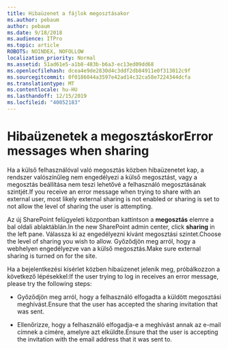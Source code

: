 ```yaml
---
title: Hibaüzenet a fájlok megosztásakor
ms.author: pebaum
author: pebaum
ms.date: 9/18/2018
ms.audience: ITPro
ms.topic: article
ROBOTS: NOINDEX, NOFOLLOW
localization_priority: Normal
ms.assetid: 51ad61e5-a1b8-483b-b6a3-ec13ed09dd68
ms.openlocfilehash: dcea4e9de2830d4c3ddf2db84911e0f313012c9f
ms.sourcegitcommit: 0f0186044a3597e42ad14c32ca58e7224344dcfa
ms.translationtype: MT
ms.contentlocale: hu-HU
ms.lasthandoff: 12/15/2019
ms.locfileid: "40052183"
---
```

# <a name="error-messages-when-sharing"></a><span data-ttu-id="61ed1-102">Hibaüzenetek a megosztáskor</span><span class="sxs-lookup"><span data-stu-id="61ed1-102">Error messages when sharing</span></span>

<span data-ttu-id="61ed1-103">Ha a külső felhasználóval való megosztás közben hibaüzenetet kap, a rendszer valószínűleg nem engedélyezi a külső megosztást, vagy a megosztás beállítása nem teszi lehetővé a felhasználó megosztásának szintjét.</span><span class="sxs-lookup"><span data-stu-id="61ed1-103">If you receive an error message when trying to share with an external user, most likely external sharing is not enabled or sharing is set to not allow the level of sharing the user is attempting.</span></span>
  
<span data-ttu-id="61ed1-104">Az új SharePoint felügyeleti központban kattintson a **megosztás** elemre a bal oldali ablaktáblán.</span><span class="sxs-lookup"><span data-stu-id="61ed1-104">In the  new SharePoint admin center, click **sharing** in the left pane.</span></span> <span data-ttu-id="61ed1-105">Válassza ki az engedélyezni kívánt megosztási szintet.</span><span class="sxs-lookup"><span data-stu-id="61ed1-105">Choose the level of sharing you wish to allow.</span></span> <span data-ttu-id="61ed1-106">Győződjön meg arról, hogy a webhelyen engedélyezve van a külső megosztás.</span><span class="sxs-lookup"><span data-stu-id="61ed1-106">Make sure external sharing is turned on for the site.</span></span> 
  
<span data-ttu-id="61ed1-107">Ha a bejelentkezési kísérlet közben hibaüzenet jelenik meg, próbálkozzon a következő lépésekkel:</span><span class="sxs-lookup"><span data-stu-id="61ed1-107">If the user trying to log in receives an error message, please try the following steps:</span></span>
  
- <span data-ttu-id="61ed1-108">Győződjön meg arról, hogy a felhasználó elfogadta a küldött megosztási meghívást.</span><span class="sxs-lookup"><span data-stu-id="61ed1-108">Ensure that the user has accepted the sharing invitation that was sent.</span></span>
    
- <span data-ttu-id="61ed1-109">Ellenőrizze, hogy a felhasználó elfogadja-e a meghívást annak az e-mail címnek a címére, amelyre azt elküldte.</span><span class="sxs-lookup"><span data-stu-id="61ed1-109">Ensure that the user is accepting the invitation with the email address that it was sent to.</span></span>
    

